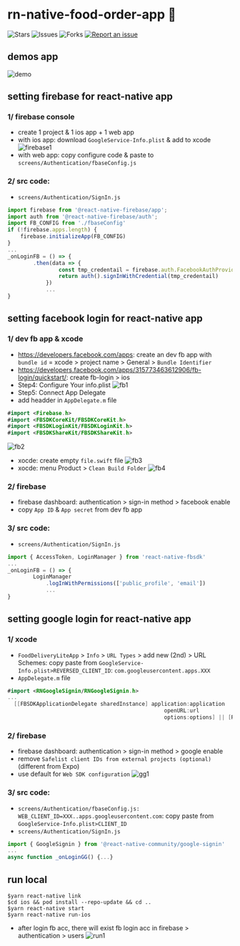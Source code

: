 # rn-native-food-order-app 🐳

![Stars](https://img.shields.io/github/stars/tquangdo/rn-native-food-order-app?color=f05340)
![Issues](https://img.shields.io/github/issues/tquangdo/rn-native-food-order-app?color=f05340)
![Forks](https://img.shields.io/github/forks/tquangdo/rn-native-food-order-app?color=f05340)
[![Report an issue](https://img.shields.io/badge/Support-Issues-green)](https://github.com/tquangdo/rn-native-food-order-app/issues/new)

## demos app
![demo](screenshots/demo.gif)

## setting firebase for react-native app

### 1/ firebase console
- create 1 project & 1 ios app + 1 web app
- with ios app: download `GoogleService-Info.plist` & add to xcode
![firebase1](screenshots/firebase1.png)
- with web app: copy configure code & paste to `screens/Authentication/fbaseConfig.js`

### 2/ src code: 
- `screens/Authentication/SignIn.js`
```js
import firebase from '@react-native-firebase/app';
import auth from '@react-native-firebase/auth';
import FB_CONFIG from './fbaseConfig'
if (!firebase.apps.length) {
    firebase.initializeApp(FB_CONFIG)
}
...
_onLoginFB = () => {
        .then(data => {
                const tmp_credentail = firebase.auth.FacebookAuthProvider.credential(data.accessToken)
                return auth().signInWithCredential(tmp_credentail)
            })
            ...
}
```

## setting facebook login for react-native app

### 1/ dev fb app & xcode
- https://developers.facebook.com/apps: create an dev fb app with `bundle id` = xcode > project name > General > `Bundle Identifier`
- https://developers.facebook.com/apps/315773463612906/fb-login/quickstart/: create fb-login > ios
- Step4: Configure Your info.plist
![fb1](screenshots/fb1.png)
- Step5: Connect App Delegate
- add headder in `AppDelegate.m` file
```swift
#import <Firebase.h>
#import <FBSDKCoreKit/FBSDKCoreKit.h>
#import <FBSDKLoginKit/FBSDKLoginKit.h>
#import <FBSDKShareKit/FBSDKShareKit.h>
```
![fb2](screenshots/fb2.png)
- xocde: create empty `file.swift` file
![fb3](screenshots/fb3.png)
- xocde: menu Product > `Clean Build Folder`
![fb4](screenshots/fb4.png)

### 2/ firebase
- firebase dashboard: authentication > sign-in method > facebook enable
- copy `App ID` & `App secret` from dev fb app

### 3/ src code: 
- `screens/Authentication/SignIn.js`
```js
import { AccessToken, LoginManager } from 'react-native-fbsdk'
...
_onLoginFB = () => {
        LoginManager
            .logInWithPermissions(['public_profile', 'email'])
            ...
}
```

## setting google login for react-native app

### 1/ xcode
- `FoodDeliveryLiteApp` > `Info` > `URL Types` > add new (2nd) > URL Schemes: copy paste from `GoogleService-Info.plist>REVERSED_CLIENT_ID`: `com.googleusercontent.apps.XXX`
- `AppDelegate.m` file
```swift
#import <RNGoogleSignin/RNGoogleSignin.h>
...
  [[FBSDKApplicationDelegate sharedInstance] application:application
                                                 openURL:url
                                                 options:options] || [RNGoogleSignin application:application openURL:url options:options];
```

### 2/ firebase
- firebase dashboard: authentication > sign-in method > google enable
- remove `Safelist client IDs from external projects (optional)` (different from Expo)
- use default for `Web SDK configuration`
![gg1](screenshots/gg1.png)

### 3/ src code: 
- `screens/Authentication/fbaseConfig.js: WEB_CLIENT_ID=XXX..apps.googleusercontent.com`: copy paste from `GoogleService-Info.plist>CLIENT_ID`
- `screens/Authentication/SignIn.js`
```js
import { GoogleSignin } from '@react-native-community/google-signin'
...
async function _onLoginGG() {...}
```

## run local
```shell
$yarn react-native link
$cd ios && pod install --repo-update && cd ..
$yarn react-native start
$yarn react-native run-ios
```
- after login fb acc, there will exist fb login acc in firebase > authentication > users
![run1](screenshots/run1.png)
